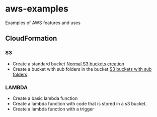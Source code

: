# aws-examples
Examples of AWS features and uses


## CloudFormation

### S3
- Create a standard bucket  [Normal S3 buckets creation](https://github.com/Roche-Olivier/aws-examples/tree/main/CloudFormation/S3/s3_bucket)
- Create a bucket with sub folders in the bucket [S3 buckets with sub folders](https://github.com/Roche-Olivier/aws-examples/tree/main/CloudFormation/S3/s3_buckets_with_sub_folders)

### LAMBDA
- Create a basic lambda function
- Create a lambda function with code that is stored in a s3 bucket.
- Create a lambda function with a trigger

